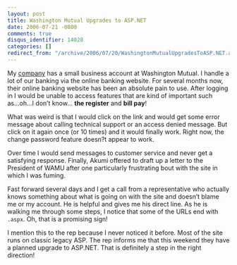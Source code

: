 ```yaml
---
layout: post
title: Washington Mutual Upgrades to ASP.NET
date: 2006-07-21 -0800
comments: true
disqus_identifier: 14028
categories: []
redirect_from: "/archive/2006/07/20/WashingtonMutualUpgradesToASP.NET.aspx/"
---
```


My [company](http://veloc-it.com/ "My Work") has a small business
account at Washington Mutual. I handle a lot of our banking via the
online banking website. For several months now, their online banking
website has been an absolute pain to use. After logging in I would be
unable to access features that are kind of important such as...oh...I
don’t know... **the register** and **bill pay**!

What was weird is that I would click on the link and would get some
error message about calling technical support or an access denied
message. But click on it again once (or 10 times) and it would finally
work. Right now, the change password feature doesn?t appear to work.

Over time I would send messages to customer service and never get a
satisfying response. Finally, Akumi offered to draft up a letter to the
President of WAMU after one particularly frustrating bout with the site
in which I was fuming.

Fast forward several days and I get a call from a representative who
actually knows something about what is going on with the site and
doesn’t blame me or my account. He is helpful and gives me his direct
line. As he is walking me through some steps, I notice that some of the
URLs end with `.aspx`. Oh, that is a promising sign!

I mention this to the rep because I never noticed it before. Most of the
site runs on classic legacy ASP. The rep informs me that this weekend
they have a planned upgrade to ASP.NET. That is definitely a step in the
right direction!


